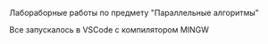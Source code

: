 Лабораборные работы по предмету "Параллельные алгоритмы"

Все запускалось в VSCode с компилятором MINGW